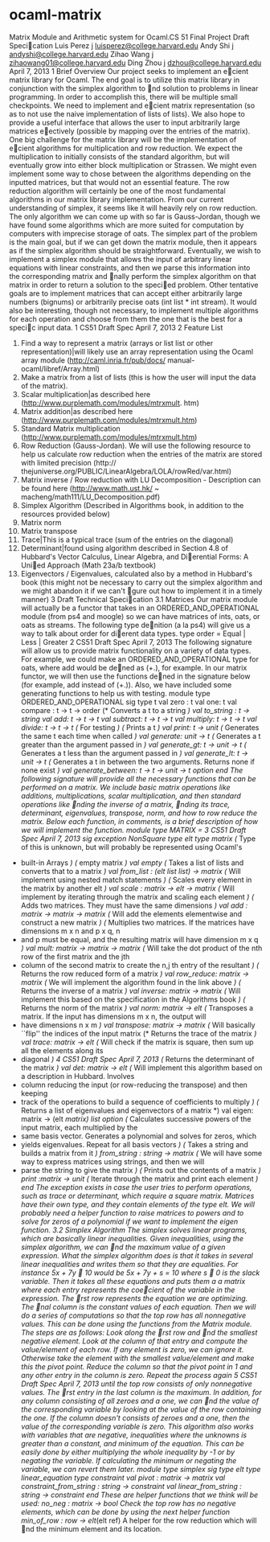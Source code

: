 ocaml-matrix
============

Matrix Module and Arithmetic system for Ocaml.CS 51 Final Project Draft Specication
Luis Perez j luisperez@college.harvard.edu
Andy Shi j andyshi@college.harvard.edu
Zihao Wang j zihaowang01@college.harvard.edu
Ding Zhou j dzhou@college.harvard.edu
April 7, 2013
1 Brief Overview
Our project seeks to implement an ecient matrix library for Ocaml. The end goal is to utilize
this matrix library in conjunction with the simplex algorithm to nd solution to problems in linear
programming. In order to accomplish this, there will be multiple small checkpoints. We need to
implement and ecient matrix representation (so as to not use the naive implementation of lists
of lists). We also hope to provide a useful interface that allows the user to input arbitrarily large
matrices eectively (possible by mapping over the entries of the matrix). One big challenge for
the matrix library will be the implementation of ecient algorithms for multiplication and row
reduction. We expect the multiplication to initially consists of the standard algorithm, but will
eventually grow into either block multiplication or Strassen. We might even implement some way
to chose between the algorithms depending on the inputted matrices, but that would not an essential
feature.
The row reduction algorithm will certainly be one of the most fundamental algorithms in our matrix
library implementation. From our current understanding of simplex, it seems like it will heavily
rely on row reduction. The only algorithm we can come up with so far is Gauss-Jordan, though we
have found some algorithms which are more suited for computation by computers with imprecise
storage of 
oats.
The simplex part of the problem is the main goal, but if we can get down the matrix module, then it
appears as if the simplex algorithm should be straightforward. Eventually, we wish to implement a
simplex module that allows the input of arbitrary linear equations with linear constraints, and then
we parse this information into the corresponding matrix and nally perform the simplex algorithm
on that matrix in order to return a solution to the specied problem.
Other tentative goals are to implement matrices that can accept either arbitrarily large numbers
(bignums) or arbitrarily precise 
oats (int list * int stream). It would also be interesting,
though not necessary, to implement multiple algorithms for each operation and choose from them
the one that is the best for a specic input data.
1
CS51 Draft Spec April 7, 2013
2 Feature List
1. Find a way to represent a matrix (arrays or list list or other representation)|will likely use
an array representation using the Ocaml array module (http://caml.inria.fr/pub/docs/
manual-ocaml/libref/Array.html)
2. Make a matrix from a list of lists (this is how the user will input the data of the matrix).
3. Scalar multiplication|as described here (http://www.purplemath.com/modules/mtrxmult.
htm)
4. Matrix addition|as described here (http://www.purplemath.com/modules/mtrxmult.htm)
5. Standard Matrix multiplication (http://www.purplemath.com/modules/mtrxmult.htm)
6. Row Reduction (Gauss-Jordan). We will use the following resource to help us calculate
row reduction when the entries of the matrix are stored with limited precision (http://
thejuniverse.org/PUBLIC/LinearAlgebra/LOLA/rowRed/var.html)
7. Matrix inverse / Row reduction with LU Decomposition - Description can be found here
(http://www.math.ust.hk/
~
macheng/math111/LU_Decomposition.pdf)
8. Simplex Algorithm (Described in Algorithms book, in addition to the resources provided
below)
9. Matrix norm
10. Matrix transpose
11. Trace|This is a typical trace (sum of the entries on the diagonal)
12. Determinant|found using algorithm described in Section 4.8 of Hubbard's Vector Calculus,
Linear Algebra, and Dierential Forms: A Unied Approach (Math 23a/b textbook)
13. Eigenvectors / Eigenvalues, calculated also by a method in Hubbard's book (this might not
be necessary to carry out the simplex algorithm and we might abandon it if we can't gure
out how to implement it in a timely manner)
3 Draft Technical Specication
3.1 Matrices
Our matrix module will actually be a functor that takes in an ORDERED_AND_OPERATIONAL module
(from ps4 and moogle) so we can have matrices of ints, 
oats, or 
oats as streams.
The following type denition (a la ps4) will give us a way to talk about order for dierent data
types.
type order = Equal | Less | Greater
2
CS51 Draft Spec April 7, 2013
The following signature will allow us to provide matrix functionality on a variety of data types. For
example, we could make an ORDERED_AND_OPERATIONAL type for 
oats, where add would be dened
as (+.), for example. In our matrix functor, we will then use the functions dened in the signature
below (for example, add instead of (+.)). Also, we have included some generating functions to help
us with testing.
module type ORDERED_AND_OPERATIONAL
sig
type t
val zero : t
val one: t
val compare : t -> t -> order
(* Converts a t to a string *)
val to_string : t -> string
val add: t -> t -> t
val subtract: t -> t -> t
val multiply: t -> t -> t
val divide: t -> t -> t
(* For testing *)
(* Prints a t *)
val print: t -> unit
(* Generates the same t each time when called *)
val generate: unit -> t
(* Generates a t greater than the argument passed in *)
val generate_gt: t -> unit -> t
(* Generates a t less than the argument passed in *)
val generate_lt: t -> unit -> t
(* Generates a t in between the two arguments. Returns none if none exist *)
val generate_between: t -> t -> unit -> t option
end
The following signature will provide all the necessary functions that can be performed on a matrix.
We include basic matrix operations like additions, multiplications, scalar multiplication, and then
standard operations like nding the inverse of a matrix, nding its trace, determinant, eigenvalues,
transpose, norm, and how to row reduce the matrix.
Below each function, in comments, is a brief description of how we will implement the function.
module type MATRIX =
3
CS51 Draft Spec April 7, 2013
sig
exception NonSquare
type elt
type matrix
(* Type of this is unknown, but will probably be represented using Ocaml's
* built-in Arrays *)
(* empty matrix *)
val empty
(* Takes a list of lists and converts that to a matrix *)
val from_list : (elt list list) -> matrix
(* Will implement using nested match statements *)
(* Scales every element in the matrix by another elt *)
val scale : matrix -> elt -> matrix
(* Will implement by iterating through the matrix and scaling each element *)
(* Adds two matrices. They must have the same dimensions *)
val add : matrix -> matrix -> matrix
(* Will add the elements elementwise and construct a new matrix *)
(* Multiplies two matrices. If the matrices have dimensions m x n and p x q, n
* and p must be equal, and the resulting matrix will have dimension m x q *)
val mult: matrix -> matrix -> matrix
(* Will take the dot product of the nth row of the first matrix and the jth
* column of the second matrix to create the n,j th entry of the resultant *)
(* Returns the row reduced form of a matrix *)
val row_reduce: matrix -> matrix
(* We will implement the algorithm found in the link above *)
(* Returns the inverse of a matrix *)
val inverse: matrix -> matrix
(* Will implement this based on the specification in the Algorithms book *)
(* Returns the norm of the matrix *)
val norm: matrix -> elt
(* Transposes a matrix. If the input has dimensions m x n, the output will
* have dimensions n x m *)
val transpose: matrix -> matrix
(* Will basically ``flip'' the indices of the input matrix
(* Returns the trace of the matrix *)
val trace: matrix -> elt
(* Will check if the matrix is square, then sum up all the elements along its
* diagonal *)
4
CS51 Draft Spec April 7, 2013
(* Returns the determinant of the matrix *)
val det: matrix -> elt
(* Will implement this algorithm based on a description in Hubbard. Involves
* column reducing the input (or row-reducing the transpose) and then keeping
* track of the operations to build a sequence of coefficients to multiply *)
(* Returns a list of eigenvalues and eigenvectors of a matrix *)
val eigen: matrix -> (elt *matrix) list option
(* Calculates successive powers of the input matrix, each multiplied by the
* same basis vector. Generates a polynomial and solves for zeros, which
* yields eigenvalues. Repeat for all basis vectors *)
(* Takes a string and builds a matrix from it *)
from_string : string -> matrix
(* We will have some way to express matrices using strings, and then we will
* parse the string to give the matrix *)
(* Prints out the contents of a matrix *)
print :matrix -> unit
(* Iterate through the matrix and print each element *)
end
The exception exists in case the user tries to perform operations, such as trace or determinant,
which require a square matrix. Matrices have their own type, and they contain elements of the type
elt.
We will probably need a helper function to raise matrices to powers and to solve for zeros of a
polynomial if we want to implement the eigen function.
3.2 Simplex Algorithm
The simplex solves linear programs, which are basically linear inequalities. Given inequalities, using
the simplex algorithm, we can nd the maximum value of a given expression. What the simplex
algorithm does is that it takes in several linear inequalities and writes them so that they are
equalities. For instance 5x + 7y  10 would be 5x + 7y + s = 10 where s  0 is the slack variable.
Then it takes all these equations and puts them a a matrix where each entry represents the coecient
of the variable in the expression. The rst row represents the equation we are optimizing. The nal
column is the constant values of each equation. Then we will do a series of computations so that the
top row has all nonnegative values. This can be done using the functions from the Matrix module.
The steps are as follows:
Look along the rst row and nd the smallest negative element. Look at the column of that entry
and compute the value/element of each row. If any element is zero, we can ignore it. Otherwise take
the element with the smallest value/element and make this the pivot point. Reduce the column
so that the pivot point in 1 and any other entry in the column is zero. Repeat the process again
5
CS51 Draft Spec April 7, 2013
until the top row consists of only nonnegative values. The rst entry in the last column is the
maximum. In addition, for any column consisting of all zeroes and a one, we can nd the value of
the corresponding variable by looking at the value of the row containing the one. If the column
doesn't consists of zeroes and a one, then the value of the corresponding variable is zero.
This algorithm also works with variables that are negative, inequalities where the unknowns is
greater than a constant, and minimum of the equation. This can be easily done by either multiplying
the whole inequality by -1 or by negating the variable. If calculating the minimum or negating the
variable, we can revert them later.
module type simplex
sig
type elt
type linear_equation
type constraint
val pivot : matrix -> matrix
val constraint_from_string : string -> constraint
val linear_from_string : string -> constraint
end
These are helper functions that we think will be used:
no_neg : matrix -> bool
Check the top row has no negative elements, which can be done by using the next helper function
min_of_row : row -> elt*(elt ref)
A helper for the row reduction which will nd the minimum element and its location.

